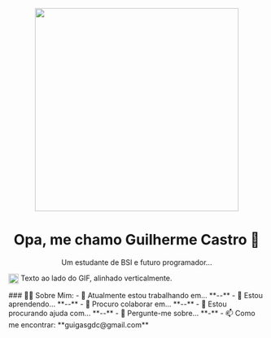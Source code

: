 
<p align="center">
  <img src="https://imgs.search.brave.com/QyjzOpLlPVwPa_geysObxyAPGOaPZ9mmv2WCQ5_Qf0A/rs:fit:860:0:0:0/g:ce/aHR0cHM6Ly9pLnBp/bmltZy5jb20vb3Jp/Z2luYWxzLzcyLzA0/LzI2LzcyMDQyNmEz/ZDE4M2UzYmQ2YWVi/YmJhNWE0MGNmMzY4/LmpwZw" width="400px" />
</p>

<h1 align="center">Opa, me chamo Guilherme Castro 👋</h1>

<p align="center">
  Um estudante de BSI e futuro programador... 
</p>
<p>
  <img src="https://media.giphy.com/media/xT0xeuoyp1f79P2QKs/giphy.gif" width="20" style="vertical-align: middle;" />
  Texto ao lado do GIF, alinhado verticalmente.
</p>
### 👨‍💻 Sobre Mim:
- 🔭 Atualmente estou trabalhando em... **--**
- 🌱 Estou aprendendo... **--**
- 👯 Procuro colaborar em... **--**
- 🤔 Estou procurando ajuda com... **--**
- 💬 Pergunte-me sobre... **-**
- 📫 Como me encontrar: **guigasgdc@gmail.com**

